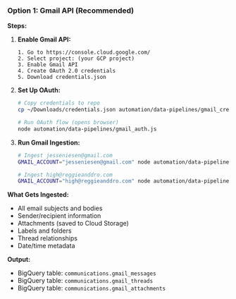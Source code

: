 ### Option 1: Gmail API (Recommended)

**Steps:**

1. **Enable Gmail API:**

   ```
   1. Go to https://console.cloud.google.com/
   2. Select project: (your GCP project)
   3. Enable Gmail API
   4. Create OAuth 2.0 credentials
   5. Download credentials.json
   ```

2. **Set Up OAuth:**

   ```bash
   # Copy credentials to repo
   cp ~/Downloads/credentials.json automation/data-pipelines/gmail_credentials.json

   # Run OAuth flow (opens browser)
   node automation/data-pipelines/gmail_auth.js
   ```

3. **Run Gmail Ingestion:**

   ```bash
   # Ingest jesseniesen@gmail.com
   GMAIL_ACCOUNT="jesseniesen@gmail.com" node automation/data-pipelines/gmail_ingest.js

   # Ingest high@reggieanddro.com
   GMAIL_ACCOUNT="high@reggieanddro.com" node automation/data-pipelines/gmail_ingest.js
   ```

**What Gets Ingested:**

- All email subjects and bodies
- Sender/recipient information
- Attachments (saved to Cloud Storage)
- Labels and folders
- Thread relationships
- Date/time metadata

**Output:**

- BigQuery table: `communications.gmail_messages`
- BigQuery table: `communications.gmail_threads`
- BigQuery table: `communications.gmail_attachments`
